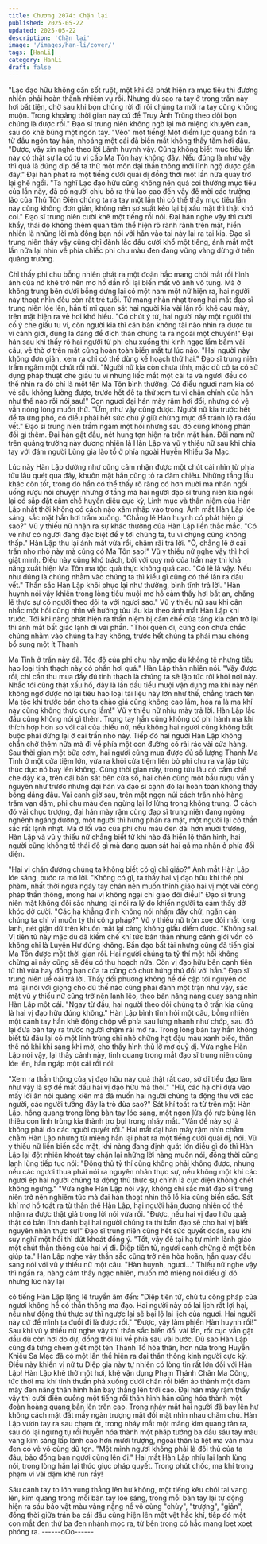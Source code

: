 ```yaml
---
title: Chương 2074: Chặn lại
published: 2025-05-22
updated: 2025-05-22
description: 'Chặn lại'
image: '/images/han-li/cover/'
tags: [HanLi]
category: HanLi
draft: false
---
```


"Lạc đạo hữu không cần sốt ruột, một khi đã phát hiện ra mục tiêu
thì đương nhiên phải hoàn thành nhiệm vụ rồi. Nhưng dù sao ra
tay ở trong trấn này hơi bất tiện, chờ sau khi bọn chúng rời đi rồi
chúng ta mới ra tay cũng không muộn. Trong khoảng thời gian
này cứ để Truy Ảnh Trùng theo dõi bọn chúng là được rồi." Đạo sĩ
trung niên không ngờ lại mở miệng khuyên can, sau đó khẽ búng
một ngón tay.
"Vèo" một tiếng!
Một điểm lục quang bắn ra từ đầu ngón tay hắn, nhoáng một cái
đã biến mất không thấy tăm hơi đâu.
"Được, vậy xin nghe theo lời Lãnh huynh vậy. Cũng không biết
mục tiêu lần này có thật sự là có tu vi cấp Ma Tôn hay không đây.
Nếu đúng là như vậy thì quả là đúng dịp để ta thử một môn đại
thần thông mới lĩnh ngộ được gần đây." Đại hán phát ra một tiếng
cười quái dị đồng thời một lần nữa quay trở lại ghế ngồi.
"Ta nghĩ Lạc đạo hữu cũng không nên quá coi thường mục tiêu
của lần này, đã có người chịu bỏ ra thù lao cao đến vậy để mời
các trưởng lão của Thú Tôn Điện chúng ta ra tay một lần thì có
thể thấy mục tiêu lần này cũng không đơn giản, không nên sơ
suất kẻo lại bị xấu mặt thì thật khó coi." Đạo sĩ trung niên cười
khẽ một tiếng rồi nói.
Đại hán nghe vậy thì cười khẩy, thái độ không thèm quan tâm thể
hiện rõ rành rành trên mặt, hiển nhiên là những lời mà đồng bạn
nói với hắn vào tai này lại ra tai kia.
Đạo sĩ trung niên thấy vậy cũng chỉ đành lắc đầu cười khổ một
tiếng, ánh mắt một lần nữa lại nhìn về phía chiếc phi chu màu đen
đang vững vàng dừng ở trên quảng trường.

Chỉ thấy phi chu bỗng nhiên phát ra một đoàn hắc mang chói mắt
rồi hình ảnh của nó khẽ trở nên mơ hồ dần rồi lại biến mất vô ảnh
vô tung.
Mà ở không trung bên dưới bỗng dưng lại có một nam một nữ
hiện ra, hai người này thoạt nhìn đều còn rất trẻ tuổi.
Tử mang nhàn nhạt trong hai mắt đạo sĩ trung niên lóe lên, hắn tỉ
mỉ quan sát hai người kia vài lần rồi khẽ cau mày, trên mặt hiện ra
vẻ hơi khó hiểu.
"Có chút ý tứ, hai người này một người thì cố ý che giấu tu vi, còn
người kia thì căn bản không tài nào nhìn ra được tu vi cảnh giới,
đúng là đáng để đích thân chúng ta ra ngoài một chuyến!" Đại hán
sau khi thấy rõ hai người từ phi chu xuống thì kinh ngạc lẩm bẩm
vài câu, vẻ thờ ơ trên mặt cũng hoàn toàn biến mất tự lúc nào.
"Hai người này không đơn giản, xem ra chỉ có thể dùng kế hoạch
thứ hai."
Đạo sĩ trung niên trầm ngâm một chút rồi nói.
"Người nữ kia còn chưa tính, mặc dù cô ta có sử dụng pháp thuật
che giấu tu vi nhưng liếc mắt một cái ta và ngươi đều có thể nhìn
ra đó chỉ là một tên Ma Tôn bình thường. Có điều ngươi nam kia
có vẻ sâu không lường được, trước hết để ta thử xem tu vi chân
chính của hắn như thế nào rồi nói sau!" Con ngươi đại hán mày
rậm hơi đổi, nhưng có vẻ vẫn nóng lòng muốn thử.
"Ừm, như vậy cũng được. Người nữ kia trước hết để ta ứng phó,
có điều phải hết sức chú ý giữ chừng mực để tránh lộ ra dấu vết."
Đạo sĩ trung niên trầm ngâm một hồi nhưng sau đó cũng không
phản đối gì thêm.
Đại hán gật đầu, nét hung tợn hiện ra trên mặt hắn.
Đôi nam nữ trên quảng trường này đương nhiên là Hàn Lập và vũ
y thiếu nữ sau khi chia tay với đám người Lũng gia lão tổ ở phía
ngoài Huyễn Khiếu Sa Mạc.

Lúc này Hàn Lập dường như cũng cảm nhận được một chút cái
nhìn từ phía tửu lâu quét qua đây, khuôn mặt hắn cũng tỏ ra đăm
chiêu.
Những tầng lầu khác còn tốt, trong đó hắn có thể thấy rõ ràng có
hơn mười ma nhân ngồi uống rượu nói chuyện nhưng ở tầng mà
hai người đạo sĩ trung niên kia ngồi lại có sắp đặt cấm chế huyền
diệu cực kỳ, Linh mục và thần niệm của Hàn Lập nhất thời không
có cách nào xâm nhập vào trong.
Ánh mắt Hàn Lập lóe sáng, sắc mặt hắn hơi trầm xuống.
"Chẳng lẽ Hàn huynh có phát hiện gì sao?" Vũ y thiếu nữ nhận ra
sự khác thường của Hàn Lập liền thắc mắc.
"Có vẻ như có người đang đặc biệt để ý tới chúng ta, tu vi chúng
cũng không thấp." Hàn Lập thu lại ánh mắt vừa rồi, chậm rãi trả
lời.
"Ồ, chẳng lẽ ở cái trấn nho nhỏ này mà cũng có Ma Tôn sao!" Vũ
y thiếu nữ nghe vậy thì hơi giật mình.
Điều này cũng khó trách, bởi với quy mô của trấn này thì khả
năng xuất hiện Ma Tôn ma tộc quả thực không quá cao.
"Có lẽ là vậy. Nếu như đúng là chúng nhằm vào chúng ta thì kiểu
gì cũng có thể lần ra dấu vết." Thần sắc Hàn Lập khôi phục lại
như thường, bình tĩnh trả lời.
"Hàn huynh nói vậy khiến trong lòng tiểu muội mơ hồ cảm thấy
hơi bất an, chẳng lẽ thực sự có người theo dõi ta với ngươi sao."
Vũ y thiếu nữ sau khi cân nhắc một hồi cũng nhìn về hướng tửu
lâu kia theo ánh mắt Hàn Lập khi trước.
Tới khi nàng phát hiện ra thần niệm bị cấm chế của tầng kia cản
trở lại thì ánh mắt bất giác lạnh đi vài phần.
"Thôi quên đi, cũng còn chưa chắc chúng nhằm vào chúng ta hay
không, trước hết chúng ta phải mau chóng bổ sung một ít Thanh

Ma Tinh ở trấn này đã. Tốc độ của phi chu này mặc dù không tệ
nhưng tiêu hao loại tinh thạch này có phần hơi quá." Hàn Lập
thản nhiên nói.
"Vậy được rồi, chỉ cần thu mua đầy đủ tinh thạch là chúng ta sẽ
lập tức rời khỏi nơi này. Nhắc tới cũng thật xấu hổ, đây là lần đầu
tiểu muội vận dụng ma khí này nên không ngờ được nó lại tiêu
hao loại tài liệu này lớn như thế, chẳng trách tên Ma tộc khi trước
bán cho ta chào giá cũng không cao lắm, hóa ra là ma khí này
cũng không thực dụng lắm!" Vũ y thiếu nữ nhíu mày trả lời.
Hàn Lập lắc đầu cũng không nói gì thêm. Trong tay hắn cũng
không có phi hành ma khí thích hợp hơn so với cái của thiếu nữ,
nếu không hai người cũng không bắt buộc phải dừng lại ở cái trấn
nhỏ này.
Tiếp đó hai người Hàn Lập không chần chờ thêm nữa mà đi về
phía một con đường có rải rác vài cửa hàng.
Sau thời gian một bữa cơm, hai người cũng mua được đủ số
lượng Thanh Ma Tinh ở một cửa tiệm lớn, vừa ra khỏi cửa tiệm
liền bỏ phi chu ra và lập tức thúc dục nó bay lên không.
Cùng thời gian này, trong tửu lâu có cấm chế che đậy kia, trên cái
bàn sát bên cửa sổ, hai chén cùng một bầu rượu vẫn y nguyên
như trước nhưng đại hán và đạo sĩ cạnh đó lại hoàn toàn không
thấy bóng dáng đâu.
Vài canh giờ sau, trên một ngọn núi cách trấn nhỏ hàng trăm vạn
dặm, phi chu màu đen ngừng lại lơ lửng trong không trung.
Ở cách đó vài chục trượng, đại hán mày rậm cùng đạo sĩ trung
niên đang ngông nghênh ngáng đường, một người thì hưng phấn
ra mặt, một người lại có thần sắc rất lạnh nhạt.
Mà ở lối vào của phi chu màu đen dài hơn mười trượng, Hàn Lập
và vũ y thiếu nữ chẳng biết từ khi nào đã hiển lộ thân hình, hai
người cũng không tỏ thái độ gì mà đang quan sát hai gã ma nhân
ở phía đối diện.

"Hai vị chặn đường chúng ta không biết có gì chỉ giáo?" Ánh mắt
Hàn Lập lóe sáng, bước ra mở lời.
"Không có gì, ta thấy hai vị đạo hữu khí thế phi phàm, nhất thời
ngứa ngáy tay chân nên muốn thỉnh giáo hai vị một vài công pháp
thần thông, mong hai vị không ngại chỉ giáo đôi điều!" Đạo sĩ
trung niên mặt không đổi sắc nhưng lại nói ra lý do khiến người ta
cảm thấy dở khóc dở cười.
"Các hạ khẳng định không nói nhầm đấy chứ, ngăn cản chúng ta
chỉ vì muốn tỷ thí công pháp?" Vũ y thiếu nữ tròn xoe đôi mắt long
lanh, nét giận dữ trên khuôn mặt lại càng không giấu diếm được.
"Không sai. Vị tiên tử này mặc dù đã kiềm chế khí tức bản thân
nhưng cảnh giới vốn có không chỉ là Luyện Hư đúng không. Bần
đạo bất tài nhưng cũng đã tiến giai Ma Tôn được một thời gian rồi.
Hai người chúng ta tỷ thí một hồi không chừng ai nấy cũng sẽ đều
có thu hoạch nữa. Còn vị đạo hữu bên cạnh tiên tử thì vừa hay
đồng bạn của ta cũng có chút hứng thú đối với hắn." Đạo sĩ trung
niên uể oải trả lời.
Thấy đối phương không hề đề cập tới nguyên do mà lại nói với
giọng cho dù thế nào cũng phải đánh một trận như vậy, sắc mặt
vũ y thiếu nữ cũng trở nên lạnh lẽo, theo bản năng nàng quay
sang nhìn Hàn Lập một cái.
"Ngay từ đầu, hai người theo dõi chúng ta ở trấn kia cũng là hai vị
đạo hữu đúng không."
Hàn Lập bình tĩnh hỏi một câu, bỗng nhiên một cánh tay hắn khẽ
động chộp về phía sau lưng nhanh như chớp, sau đó lại đưa bàn
tay ra trước người chậm rãi mở ra.
Trong lòng bàn tay hắn không biết từ đâu lại có một linh trùng chỉ
nhỏ chừng hạt đậu màu xanh biếc, thân thể nó khi khi sáng khi
mờ, cho thấy hình thù lờ mờ quỷ dị.
Vừa nghe Hàn Lập nói vậy, lại thấy cảnh này, tinh quang trong
mắt đạo sĩ trung niên cũng lóe lên, hắn ngáp một cái rồi nói:

"Xem ra thần thông của vị đạo hữu này quả thật rất cao, sở dĩ tiểu
đạo làm như vậy là sợ để mất dấu hai vị đạo hữu mà thôi."
"Hừ, các hạ chỉ dựa vào mấy lời ăn nói quàng xiên mà đã muốn
hai người chúng ta động thủ với các người, các người tưởng đây
là trò đùa sao?" Sát khí toát ra từ trên mặt Hàn Lập, hồng quang
trong lòng bàn tay lóe sáng, một ngọn lửa đỏ rực bùng lên thiêu
con linh trùng kia thành tro bụi trong nháy mắt.
"Vấn đề này sợ là không phải do các người quyết rồi." Hai mắt đại
hán mày rậm nhìn chằm chằm Hàn Lập nhưng từ miệng hắn lại
phát ra một tiếng cười quái dị, nói.
Vũ y thiếu nữ liền biến sắc mặt, khi nàng đang định quát lớn điều
gì đó thì Hàn Lập lại đột nhiên khoát tay chặn lại những lời nàng
muốn nói, đồng thời cũng lạnh lùng tiếp tục nói:
"Động thủ tỷ thí cũng không phải không được, nhưng nếu các
ngươi thua phải nói ra nguyên nhân thực sự, nếu không một khi
các ngươi ép hai người chúng ta động thủ thực sự chính là cục
diện không chết không ngừng."
"Vừa nghe Hàn Lập nói vậy, không chỉ sắc mặt đạo sĩ trung niên
trở nên nghiêm túc mà đại hán thoạt nhìn thô lỗ kia cũng biến sắc.
Sát khí mơ hồ toát ra từ thân thể Hàn Lập, hai người hắn đương
nhiên có thể nhận ra được thật giả trong lời nói vừa rồi.
"Được, nếu hai vị đạo hữu quả thật có bản lĩnh đánh bại hai
người chúng ta thì bần đạo sẽ cho hai vị biết nguyên nhân thực
sự!" Đạo sĩ trung niên cũng hết sức quyết đoán, sau khi suy nghĩ
một hồi thì dứt khoát đồng ý.
"Tốt, vậy để tại hạ tự mình lãnh giáo một chút thần thông của hai
vị đi. Diệp tiên tử, ngươi canh chừng ở một bên giúp ta." Hàn Lập
nghe vậy thần sắc cũng trở nên hòa hoãn, hắn quay đầu sang nói
với vũ y thiếu nữ một câu.
"Hàn huynh, ngươi..." Thiếu nữ nghe vậy thì ngẩn ra, nàng cảm
thấy ngạc nhiên, muốn mở miệng nói điều gì đó nhưng lúc này lại

có tiếng Hàn Lập lặng lẽ truyền âm đến:
"Diệp tiên tử, chủ tu công pháp của ngươi không hề có thần thông
ma đạo. Hai người này có lai lịch rất lợi hại, nếu như động thủ
thực sự thì ngược lại sẽ bại lộ lai lịch của ngươi. Hai người này
cứ để mình ta đuổi đi là được rồi."
"Được, vậy làm phiền Hàn huynh rồi!" Sau khi vũ y thiếu nữ nghe
vậy thì thần sắc biến đổi vài lần, rốt cục vẫn gật đầu dù còn hơi do
dự, đồng thời lùi về phía sau vài bước.
Dù sao Hàn Lập cũng đã từng chém giết một tên Thánh Tổ hóa
thân, hơn nữa trong Huyễn Khiếu Sa Mạc đã có một lần thể hiện
ra đại thần thông kinh người cực kỳ.
Điều này khiến vị nữ tu Diệp gia này tự nhiên có lòng tin rất lớn
đối với Hàn Lập!
Hàn Lập khẽ thở một hơi, khẽ vận dụng Phạm Thánh Chân Ma
Công, tức thời ma khí tinh thuần phả xuống dưới chân rồi biến ảo
thành một đám mây đen nâng thân hình hắn bay thẳng lên trời
cao.
Đại hán mày rậm thấy vậy thì cười điên cuồng một tiếng rồi thân
hình hắn cũng hóa thành một đoàn hoàng quang bắn lên trên cao.
Trong nháy mắt hai người đã bay lên hư không cách mặt đất mấy
ngàn trượng mặt đối mặt nhìn nhau chăm chú.
Hàn Lập vươn tay ra sau chạm ót, trong nháy mắt một mảng kim
quang tản ra, sau đó lại ngưng tụ rồi huyễn hóa thành một pháp
tướng ba đầu sáu tay màu vàng kim sáng lấp lánh cao hơn mười
trượng, ngoài thân la liệt ma văn màu đen có vẻ vô cùng dữ tợn.
"Một mình ngươi không phải là đối thủ của ta đâu, bảo đồng bạn
ngươi cùng lên đi." Hai mắt Hàn Lập nhíu lại lạnh lùng nói, trong
lòng hắn lại thúc giục pháp quyết.
Trong phút chốc, ma khí trong phạm vi vài dặm khẽ run rẩy!

Sáu cánh tay to lớn vung thẳng lên hư không, một tiếng kêu chói
tai vang lên, kim quang trong mỗi bàn tay lóe sáng, trong mỗi bàn
tay lại tự động hiện ra sáu bảo vật màu vàng nặng nề vô cùng
"chùy", "trượng", "giản", đồng thời giữa trán ba cái đầu cũng hiện
lên một vệt hắc khí, tiếp đó một con mắt đen thứ ba đen nhánh
mọc ra, từ bên trong có hắc mang loẹt xoẹt phóng ra.
------oOo------
